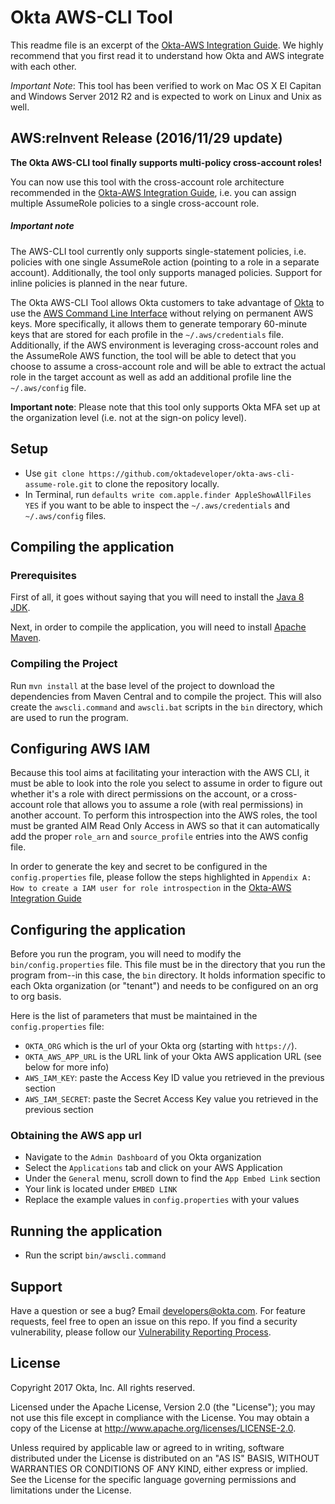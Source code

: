 # Okta AWS-CLI Tool

This readme file is an excerpt of the [Okta-AWS Integration Guide](https://support.okta.com/help/articles/Knowledge_Article/Amazon-Web-Services-and-Okta-Integration-Guide). We highly recommend that you first read it to understand how Okta and AWS integrate with each other.

*Important Note*: This tool has been verified to work on Mac OS X El Capitan and Windows Server 2012 R2 and is expected to work on Linux and Unix as well.

## AWS:reInvent Release (2016/11/29 update)

**The Okta AWS-CLI tool finally supports multi-policy cross-account roles!**

You can now use this tool with the cross-account role architecture recommended in the [Okta-AWS Integration Guide](https://support.okta.com/help/articles/Knowledge_Article/Amazon-Web-Services-and-Okta-Integration-Guide), i.e. you can assign multiple AssumeRole policies to a single cross-account role.

##### Important note

The AWS-CLI tool currently only supports single-statement policies, i.e. policies with one single AssumeRole action (pointing to a role in a separate account). Additionally, the tool only supports managed policies. Support for inline policies is planned in the near future.


The Okta AWS-CLI Tool allows Okta customers to take advantage of [Okta](www.okta.com) to use the [AWS Command Line Interface](https://aws.amazon.com/cli) without relying on permanent AWS keys. More specifically, it allows them to generate temporary 60-minute keys
that are stored for each profile in the `~/.aws/credentials` file. Additionally, if the AWS environment is leveraging cross-account roles and the AssumeRole AWS function, the tool will be able to detect that you choose
to assume a cross-account role and will be able to extract the actual role in the target account as well as add an additional profile line the `~/.aws/config` file.

**Important note**: Please note that this tool only supports Okta MFA set up at the organization level (i.e. not at the sign-on policy level).

## Setup

- Use `git clone https://github.com/oktadeveloper/okta-aws-cli-assume-role.git` to clone the repository locally.
- In Terminal, run `defaults write com.apple.finder AppleShowAllFiles YES` if you want to be able to inspect the `~/.aws/credentials` and `~/.aws/config` files.

## Compiling the application

### Prerequisites

First of all, it goes without saying that you will need to install the [Java 8 JDK](http://www.oracle.com/technetwork/java/javase/downloads/jdk8-downloads-2133151.html).

Next, in order to compile the application, you will need to install [Apache Maven](https://maven.apache.org/).

### Compiling the Project

Run `mvn install` at the base level of the project to download the dependencies from Maven Central and to compile the project. This will also create the `awscli.command` and `awscli.bat` scripts in the `bin` directory, which are used to run the program.

## Configuring AWS IAM

Because this tool aims at facilitating your interaction with the AWS CLI, it must be able to look into the role you select to assume in order to figure out whether it's a role with direct permissions on the account, or a cross-account role that allows you to assume a role (with real permissions) in another account. To perform this introspection into the AWS roles, the tool must be granted AIM Read Only Access in AWS so that it can automatically add the proper `role_arn` and `source_profile` entries into the AWS config file.

In order to generate the key and secret to be configured in the `config.properties` file, please follow the steps highlighted in `Appendix A: How to create a IAM user for role introspection` in the [Okta-AWS Integration Guide](https://support.okta.com/help/articles/Knowledge_Article/Amazon-Web-Services-and-Okta-Integration-Guide)

## Configuring the application

Before you run the program, you will need to modify the `bin/config.properties` file. This file must be in the directory that you run the program from--in this case, the `bin` directory. It holds information specific to each Okta organization (or "tenant") and needs to be configured on an org to org basis.

Here is the list of parameters that must be maintained in the `config.properties` file:

- `OKTA_ORG` which is the url of your Okta org (starting with `https://`).
- `OKTA_AWS_APP_URL` is the URL link of your Okta AWS application URL (see below for more info)
- `AWS_IAM_KEY`: paste the Access Key ID value you retrieved in the  previous section
-  `AWS_IAM_SECRET`: paste the Secret Access Key value you retrieved in the previous section

### Obtaining the AWS app url

- Navigate to the `Admin Dashboard` of you Okta organization
- Select the `Applications` tab and click on your AWS Application
- Under the `General` menu, scroll down to find the `App Embed Link` section
- Your link is located under `EMBED LINK`
- Replace the example values in `config.properties` with your values

## Running the application

- Run the script `bin/awscli.command`

## Support

Have a question or see a bug? Email developers@okta.com. For feature requests, feel free to open an issue on this repo. If you find a security vulnerability, please follow our [Vulnerability Reporting Process](https://www.okta.com/vulnerability-reporting-policy/).

## License

Copyright 2017 Okta, Inc. All rights reserved.

Licensed under the Apache License, Version 2.0 (the "License"); you may not use this file except in compliance with the License. You may obtain a copy of the License at http://www.apache.org/licenses/LICENSE-2.0.

Unless required by applicable law or agreed to in writing, software distributed under the License is distributed on an "AS IS" BASIS, WITHOUT WARRANTIES OR CONDITIONS OF ANY KIND, either express or implied. See the License for the specific language governing permissions and limitations under the License.
